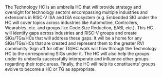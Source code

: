 The Technology HC is an umbrella HC that will provide strategy and oversight for technology sectors encompassing multiple industries and extensions in RISC-V ISA and ISA ecosystem (e.g. Embedded SIG under the HC will cover topics across industries like Automotive, Controllers, Wearables, etc. and groups like Code Size Reduction, EABI, etc.). This HC will identify gaps across industries and RISC-V groups and create SIGs/TGs/HCs that will address these gaps.  It will be a home for any SIGs/TGs/HCs that are created and represent them to the greater RVI community.  Sign off for other TG/HC work will flow through the Technology HC to the corresponding SIGs under it.  The HC will also help the groups under its umbrella successfully interoperate and influence other groups regarding their topic areas.  Finally, the HC will help its constituents' groups evolve to become a HC or TG as appropriate.
